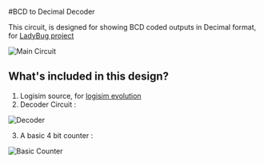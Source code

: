 #BCD to Decimal Decoder 

This circuit, is designed for showing BCD coded outputs in Decimal format, for [LadyBug project](http://ladybugsystems.ir)

![Main Circuit](https://github.com/prp-e/ladybug-decoder/blob/master/MainCirc.png)

## What's included in this design?

1. Logisim source, for [logisim evolution](https://github.com/reds-heig/logisim-evolution)
2. Decoder Circuit :

![Decoder](https://github.com/prp-e/ladybug-decoder/blob/master/Decoder.png)

3. A basic 4 bit counter :

![Basic Counter](https://github.com/prp-e/ladybug-decoder/blob/master/Basic%20Counter.png)


